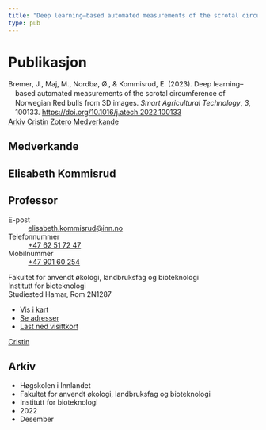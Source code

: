 ```yaml
---
title: "Deep learning–based automated measurements of the scrotal circumference of Norwegian Red bulls from 3D images"
type: pub
---
```

<h1>Publikasjon</h1>
<article id="csl-bib-container-9WA9H75U" class="csl-bib-container">
  <div class="csl-bib-body" style="line-height: 1.35; padding-left: 1em; text-indent:-1em;">
  <div class="csl-entry">Bremer, J., Maj, M., Nordb&#xF8;, &#xD8;., &amp; Kommisrud, E. (2023). Deep learning&#x2013;based automated measurements of the scrotal circumference of Norwegian Red bulls from 3D images. <i>Smart Agricultural Technology</i>, <i>3</i>, 100133. <a href="https://doi.org/10.1016/j.atech.2022.100133">https://doi.org/10.1016/j.atech.2022.100133</a></div>
</div>
  <div class="csl-bib-buttons">
    <a href="#taxonomy-article-9WA9H75U" class="csl-bib-button">Arkiv</a>
    <a href="https://app.cristin.no/results/show.jsf?id=2088250" alt="Cristin URL" class="csl-bib-button">Cristin</a>
    <a href="http://zotero.org/groups/5022929/items/9WA9H75U" alt="Zotero URL" class="csl-bib-button">Zotero</a>
    <a href="#contributors-article-9WA9H75U" class="csl-bib-button">Medverkande</a>
  </div>
  <div id="csl-bib-meta-container-9WA9H75U"></div>
</article>
<div id="csl-bib-meta-9WA9H75U" class="csl-bib-meta">
  <article id="contributors-article-9WA9H75U" class="contributors-article">
    <h1>Medverkande</h1>
    <div class="personas">
<div class="vrtx-hinn-person-card">
<div class="photo">
<i class="lar la-user-circle missing-person"></i>
</div>
<div class="info">
<hgroup><h1>Elisabeth Kommisrud</h1>
<h2>Professor</h2>
</hgroup><dl>
<dt>E-post</dt>
<dd>
<a href="mailto:elisabeth.kommisrud@inn.no">elisabeth.kommisrud@inn.no</a>
</dd>
<dt>Telefonnummer</dt>
<dd><a href="tel:+4762517247">
+47 62 51 72 47
</a></dd>
<dt>Mobilnummer</dt>
<dd><a href="tel:+4790160254">
+47 901 60 254
</a></dd>
</dl>
<p>
Fakultet for anvendt økologi, landbruksfag og bioteknologi<br>
Institutt for bioteknologi<br>
Studiested Hamar,
Rom 2N1287
</p>
<ul class="vrtx-hinn-links">
<li><a href="https://www.google.com/maps?q=60.79677,11.07358">Vis i kart</a></li>
<li><a href="https://www.inn.no/finn-en-ansatt/elisabeth-kommisrud.html#vrtx-hinn-addresses">Se adresser</a></li>
<li><a href="https://www.inn.no/finn-en-ansatt/elisabeth-kommisrud.html?vrtx=vcf">Last ned visittkort</a></li>
</ul>
</div>
</div>
<a href="https://app.cristin.no/persons/show.jsf?id=328194" alt="Cristin URL" class="personas-cristin">Cristin</a>
</div>
  </article>
  <article id="taxonomy-article-9WA9H75U" class="taxonomy-article">
    <h1>Arkiv</h1>
    <ul>
      <li>Høgskolen i Innlandet</li>
      <li>Fakultet for anvendt økologi, landbruksfag og bioteknologi</li>
      <li>Institutt for bioteknologi</li>
      <li>2022</li>
      <li>Desember</li>
    </ul>
  </article>
</div>
